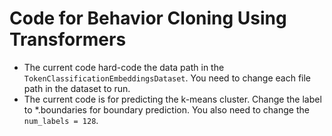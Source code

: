 # Code for Behavior Cloning Using Transformers

- The current code hard-code the data path in the `TokenClassificationEmbeddingsDataset`. You need to change each file path in the dataset to run.
- The current code is for predicting the k-means cluster. Change the label to \*.boundaries for boundary prediction. You also need to change the `num_labels = 128`.
